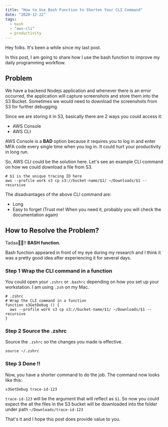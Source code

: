 ```yaml
---
title: "How to Use Bash Function to Shorten Your CLI Command"
date: "2020-12-22"
tags:
  - bash
  - "aws-cli"
  - productivity
---
```


Hey folks. It's been a while since my last post. 

In this post, I am going to share how I use the bash function to improve my daily programming workflow.

## Problem

We have a backend Nodejs application and whenever there is an error occurred, the application will capture screenshots and store them into the S3 Bucket. 
Sometimes we would need to download the screenshots from S3 for further debugging.

Since we are storing it in S3, basically there are 2 ways you could access it:
- AWS Console
- AWS CLI

AWS Console is a **BAD** option because it requires you to log in and enter MFA code every single time when you log in. It could hurt your productivity in long run.

So, AWS CLI could be the solution here. Let's see an example CLI command on how we could download a file from S3.

```
# $1 is the unique tracing ID here
aws --profile work s3 cp s3://bucket-name/$1/ ~/Downloads/$1 --recursive
```

The disadvantages of the above CLI command are:
- Long
- Easy to forget (Trust me! When you need it, probably you will check the documentation again)

## How to Resolve the Problem?

Tadaa🎉🎉!! **BASH function.** 

Bash function appeared in front of my eye during my research and I think it was a pretty good idea after experiencing it for several days.

### Step 1 Wrap the CLI command in a function

You could open your `.zshrc` or `.bashrc` depending on how you set up your workstation. I am using `.zsh` on my Mac. 

```
# .zshrc
# Wrap the CLI command in a function
function s3GetDebug () {
  aws --profile work s3 cp s3://bucket-name/$1/ ~/Downloads/$1 --recursive
}
```

### Step 2 Source the .zshrc

Source the `.zshrc` so the changes you made is effective.

`source ~/.zshrc`

### Step 3 Done !!

Now, you have a shorter command to do the job. The command now looks like this:

```
s3GetDebug trace-id-123
```
`trace-id-123` will be the argument that will reflect as `$1`. So now you could expect the all the files in the S3 bucket will be downloaded into the folder under path `~/Downloads/trace-id-123`

That's it and I hope this post does provide value to you.

